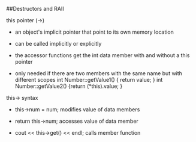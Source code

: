 ##Destructors and RAII

this pointer (->)
- an object's implicit pointer that point to its own memory location
- can be called implicitly or explicitly

- the accessor functions get the int data member with and without a this pointer
- only needed if there are two members with the same name but with different scopes
int Number::getValue1() { return value; }
int Number::getValue2() {return (*this).value; }

this-> syntax

- this->num = num;
modifies value of data members

- return this->num;
accesses value of data member

- cout << this->get() << endl;
calls member function
